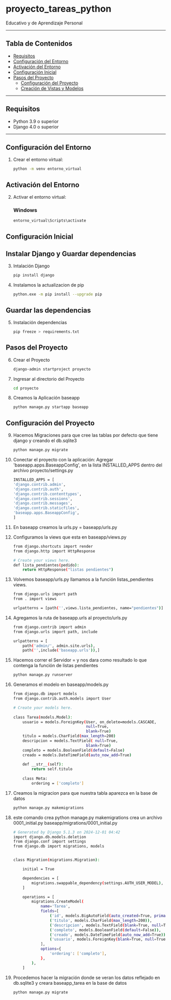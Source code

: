 # proyecto_tareas_python
Educativo y de Aprendizaje Personal

---

## Tabla de Contenidos
- [Requisitos](#requisitos)
- [Configuración del Entorno](#configuración-del-entorno)
- [Activación del Entorno](#Activación-del-Entorno)
- [Configuración Inicial](#configuración-inicial)
- [Pasos del Proyecto](#pasos-del-proyecto)
  - [Configuración del Proyecto](#configuración-del-proyecto)
  - [Creación de Vistas y Modelos](#creación-de-vistas-y-modelos)

---
## Requisitos

- Python 3.9 o superior
- Django 4.0 o superior

---
## Configuración del Entorno

1. Crear el entorno virtual:
   ```bash
   python -m venv entorno_virtual 

## Activación del Entorno

2. Activar el entorno virtual:
    ### Windows
    ```bash
    entorno_virtual\Scripts\activate

## Configuración Inicial
## Instalar Django y Guardar dependencias

3. Intalación Django
    ```bash
    pip install django

4. Instalamos la actualizacion de pip
    ```bash
    python.exe -m pip install --upgrade pip

## Guardar las dependencias
5. Instalación dependencias
    ```bash
   pip freeze > requirements.txt

## Pasos del Proyecto
6. Crear el Proyecto
    ```bash
    django-admin startproject proyecto

7. Ingresar al directorio del Proyecto
    ```bash
    cd proyecto

8. Creamos la Aplicación baseapp
    ```bash
    python manage.py startapp baseapp

## Configuración del Proyecto

9. Hacemos Migraciones para que cree las tablas por defecto que tiene django y creando el db.sqlite3
   ```bash 
   python manage.py migrate


10. Conectar el proyecto con la aplicación: Agregar 'baseapp.apps.BaseappConfig', en la lista INSTALLED_APPS dentro del archivo proyecto/settings.py

    ```bash
    INSTALLED_APPS = [
    'django.contrib.admin',
    'django.contrib.auth',
    'django.contrib.contenttypes',
    'django.contrib.sessions',
    'django.contrib.messages',
    'django.contrib.staticfiles',
    'baseapp.apps.BaseappConfig',
    ]
11. En baseapp creamos la urls.py = baseapp/urls.py 
12. Configuramos la views que esta en baseapp/views.py
    ```bash
    from django.shortcuts import render
    from django.http import HttpResponse

    # Create your views here.
    def lista_pendientes(pedido):
        return HttpResponse("listas pendientes")

13. Volvemos baseapp/urls.py llamamos a la función listas_pendientes views. 
    ```bash
    from django.urls import path 
    from . import views

    urlpatterns = [path('',views.lista_pendientes, name="pendientes")]

14. Agregamos la ruta de baseapp.urls al proyecto/urls.py
    ```bash
    from django.contrib import admin
    from django.urls import path, include

    urlpatterns = [
        path('admin/', admin.site.urls),
        path('',include('baseapp.urls')),]

15. Hacemos correr el Servidor = y nos dara como resultado lo que contenga la función de listas pendientes
    ```bash
    python manage.py runserver 

16. Generamos el modelo en baseapp/models.py
    ```bash
    from django.db import models
    from django.contrib.auth.models import User

    # Create your models here.
     
    class Tarea(models.Model):
        usuario = models.ForeignKey(User, on_delete=models.CASCADE,
                                    null=True,
                                    blank=True)
        titulo = models.CharField(max_length=200)
        descripcion = models.TextField( null=True,
                                    blank=True)
        completo = models.BooleanField(default=False)
        creado = models.DateTimeField(auto_now_add=True)
        
        def __str__(self):
            return self.titulo
        
        class Meta:
            ordering = ['completo']

17. Creamos la migracion para que nuestra tabla aparezca en la base de datos
    ```bash
    python manage.py makemigrations

18. este comando crea python manage.py makemigrations crea un archivo 0001_initial.py baseapp/migrations/0001_initial.py
    ```bash
    # Generated by Django 5.1.3 on 2024-12-01 04:42
    import django.db.models.deletion
    from django.conf import settings
    from django.db import migrations, models


    class Migration(migrations.Migration):

        initial = True

        dependencies = [
            migrations.swappable_dependency(settings.AUTH_USER_MODEL),
        ]

        operations = [
            migrations.CreateModel(
                name='Tarea',
                fields=[
                    ('id', models.BigAutoField(auto_created=True, primary_key=True, serialize=False, verbose_name='ID')),
                    ('titulo', models.CharField(max_length=200)),
                    ('descripcion', models.TextField(blank=True, null=True)),
                    ('completo', models.BooleanField(default=False)),
                    ('creado', models.DateTimeField(auto_now_add=True)),
                    ('usuario', models.ForeignKey(blank=True, null=True, on_delete=django.db.models.deletion.CASCADE, to=settings.AUTH_USER_MODEL)),
                ],
                options={
                    'ordering': ['completo'],
                },
            ),
        ]

19. Procedemos hacer la migración donde se veran los datos reflejado en db.sqlite3 y creara baseapp_tarea en la base de datos
    ```bash
    python manage.py migrate 
